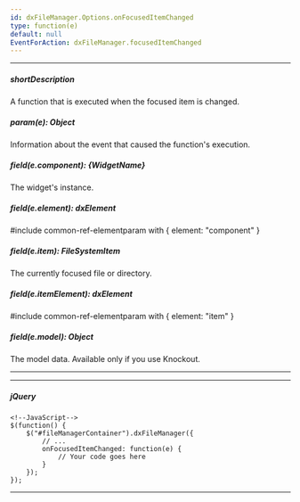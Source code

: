 ```yaml
---
id: dxFileManager.Options.onFocusedItemChanged
type: function(e)
default: null
EventForAction: dxFileManager.focusedItemChanged
---
```

---
##### shortDescription
A function that is executed when the focused item is changed.

##### param(e): Object
Information about the event that caused the function's execution.

##### field(e.component): {WidgetName}
The widget's instance.

##### field(e.element): dxElement
#include common-ref-elementparam with { element: "component" }

##### field(e.item): FileSystemItem
The currently focused file or directory.

##### field(e.itemElement): dxElement
#include common-ref-elementparam with { element: "item" }

##### field(e.model): Object
The model data. Available only if you use Knockout.

---

---

##### jQuery

    <!--JavaScript-->
    $(function() {
        $("#fileManagerContainer").dxFileManager({
            // ...
            onFocusedItemChanged: function(e) {
                // Your code goes here
            }
        });
    });

---
